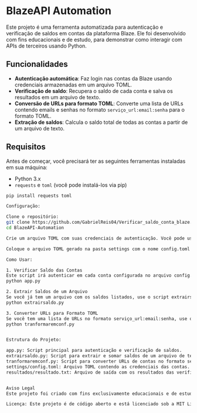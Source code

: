 # BlazeAPI Automation

Este projeto é uma ferramenta automatizada para autenticação e verificação de saldos em contas da plataforma Blaze. Ele foi desenvolvido com fins educacionais e de estudo, para demonstrar como interagir com APIs de terceiros usando Python.

## Funcionalidades

- **Autenticação automática**: Faz login nas contas da Blaze usando credenciais armazenadas em um arquivo TOML.
- **Verificação de saldo**: Recupera o saldo de cada conta e salva os resultados em um arquivo de texto.
- **Conversão de URLs para formato TOML**: Converte uma lista de URLs contendo emails e senhas no formato `serviço_url:email:senha` para o formato TOML.
- **Extração de saldos**: Calcula o saldo total de todas as contas a partir de um arquivo de texto.

## Requisitos

Antes de começar, você precisará ter as seguintes ferramentas instaladas em sua máquina:

- Python 3.x
- `requests` e `toml` (você pode instalá-los via pip)
  
```bash
pip install requests toml

Configuração:

Clone o repositório:
git clone https://github.com/GabrielReis04/Verificar_saldo_conta_blaze.git
cd BlazeAPI-Automation

Crie um arquivo TOML com suas credenciais de autenticação. Você pode usar o script tranformaremconf.py para gerar automaticamente esse arquivo a partir de uma lista de URLs no formato serviço_url:email:senha.

Coloque o arquivo TOML gerado na pasta settings com o nome config.toml.

Como Usar:

1. Verificar Saldo das Contas
Este script irá autenticar em cada conta configurada no arquivo config.toml e salvar o saldo de cada uma no arquivo resultado.txt.
python app.py

2. Extrair Saldos de um Arquivo
Se você já tem um arquivo com os saldos listados, use o script extrairsaldo.py para calcular o saldo total:
python extrairsaldo.py

3. Converter URLs para Formato TOML
Se você tem uma lista de URLs no formato serviço_url:email:senha, use o script tranformaremconf.py para convertê-las para o formato TOML:
python tranformaremconf.py


Estrutura do Projeto:

app.py: Script principal para autenticação e verificação de saldos.
extrairsaldo.py: Script para extrair e somar saldos de um arquivo de texto.
tranformaremconf.py: Script para converter URLs de contas no formato serviço_url:email:senha para o formato TOML.
settings/config.toml: Arquivo TOML contendo as credenciais das contas.
resultados/resultado.txt: Arquivo de saída com os resultados das verificações.


Aviso Legal
Este projeto foi criado com fins exclusivamente educacionais e de estudo. Não nos responsabilizamos pelo uso indevido deste código. O uso deste projeto para fins ilegais, antiéticos ou prejudiciais é estritamente proibido. Caso você decida usá-lo, estará assumindo total responsabilidade por quaisquer consequências que possam surgir.

Licença: Este projeto é de código aberto e está licenciado sob a MIT License.
